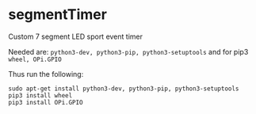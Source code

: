 # segmentTimer
Custom 7 segment LED sport event timer

Needed are:
`python3-dev, python3-pip, python3-setuptools` and for pip3 `wheel, OPi.GPIO`

Thus run the following:

    sudo apt-get install python3-dev, python3-pip, python3-setuptools
    pip3 install wheel
    pip3 install OPi.GPIO
